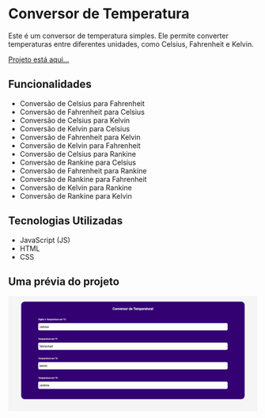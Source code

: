 # Conversor de Temperatura

Este é um conversor de temperatura simples. Ele permite converter temperaturas entre diferentes unidades, como Celsius, Fahrenheit e Kelvin.

<a href="https://andreimartinscoelho.github.io/Conversor-de-Temperatura-/">Projeto está aqui...</a>

## Funcionalidades

- Conversão de Celsius para Fahrenheit
- Conversão de Fahrenheit para Celsius
- Conversão de Celsius para Kelvin
- Conversão de Kelvin para Celsius
- Conversão de Fahrenheit para Kelvin
- Conversão de Kelvin para Fahrenheit
- Conversão de Celsius para Rankine
- Conversão de Rankine para Celsius
- Conversão de Fahrenheit para Rankine
- Conversão de Rankine para Fahrenheit
- Conversão de Kelvin para Rankine
- Conversão de Rankine para Kelvin

## Tecnologias Utilizadas

- JavaScript (JS)
- HTML
- CSS

## Uma prévia do projeto

<img src="conversor.png" alt="Imagem do projeto rodando">

